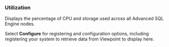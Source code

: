 ### Utilization

Displays the percentage of CPU and storage used across all Advanced SQL Engine nodes.

Select **Configure** for registering and configuration options, including registering your system to retrieve data from Viewpoint to display here.

